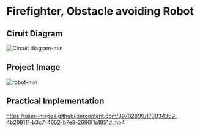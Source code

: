 # Firefighter, Obstacle avoiding Robot

## Ciruit Diagram
![Circuit diagram-min](https://user-images.githubusercontent.com/89702890/170030770-13919f68-7ae8-4041-9392-2b31764bc577.jpg)

## Project Image
![robot-min](https://user-images.githubusercontent.com/89702890/170030812-62789e18-11b2-4202-bbdd-be56e4d95ace.jpg)

## Practical Implementation
https://user-images.githubusercontent.com/89702890/170034369-4b299111-b3c7-4652-b7e3-2686f1a1851d.mp4

